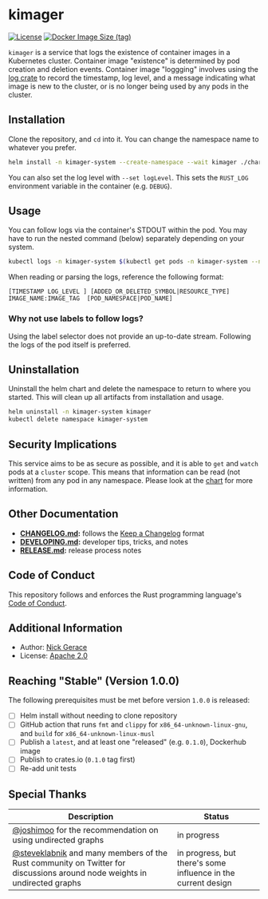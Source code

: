 # kimager

[![License](https://img.shields.io/github/license/nickgerace/kimager?style=flat-square)](./LICENSE)
[![Docker Image Size (tag)](https://img.shields.io/docker/image-size/nickgerace/kimager/unstable?style=flat-square)](https://hub.docker.com/r/nickgerace/kimager/tags)

<!--
[![Latest SemVer GitHub Tag](https://img.shields.io/github/v/tag/nickgerace/kimager?label=version&style=flat-square)](https://github.com/nickgerace/kimager/releases/latest)
[![Crates.io](https://img.shields.io/crates/v/kimager?style=flat-square)](https://crates.io/crates/kimager)
[![Build Status](https://img.shields.io/github/workflow/status/nickgerace/kimager/merge/main?style=flat-square)](https://github.com/nickgerace/kimager/actions?query=workflow%3Amerge+branch%3Amain)
-->

`kimager` is a service that logs the existence of container images in a Kubernetes cluster.
Container image "existence" is determined by pod creation and deletion events.
Container image "loggging" involves using the [log crate](https://crates.io/crates/log) to record the timestamp, log level, and a message indicating what image is new to the cluster, or is no longer being used by any pods in the cluster.

## Installation

Clone the repository, and `cd` into it.
You can change the namespace name to whatever you prefer.

```bash
helm install -n kimager-system --create-namespace --wait kimager ./chart
```

You can also set the log level with `--set logLevel`.
This sets the `RUST_LOG` environment variable in the container (e.g. `DEBUG`).

## Usage

You can follow logs via the container's STDOUT within the pod. You may have to run the nested command (below) separately depending on your system.

```bash
kubectl logs -n kimager-system $(kubectl get pods -n kimager-system --no-headers -o custom-columns=":metadata.name") --follow
```

When reading or parsing the logs, reference the following format:

```
[TIMESTAMP LOG_LEVEL ] [ADDED_OR_DELETED_SYMBOL|RESOURCE_TYPE]  IMAGE_NAME:IMAGE_TAG  [POD_NAMESPACE|POD_NAME]
```

### Why not use labels to follow logs?

Using the label selector does not provide an up-to-date stream.
Following the logs of the pod itself is preferred.

## Uninstallation

Uninstall the helm chart and delete the namespace to return to where you started.
This will clean up all artifacts from installation and usage.

```bash
helm uninstall -n kimager-system kimager
kubectl delete namespace kimager-system
```

## Security Implications

This service aims to be as secure as possible, and it is able to `get` and `watch` pods at a `cluster` scope.
This means that information can be read (not written) from any pod in any namespace.
Please look at the [chart](./chart) for more information.

## Other Documentation

- **[CHANGELOG.md](./CHANGELOG.md):** follows the [Keep a Changelog](https://keepachangelog.com/) format
- **[DEVELOPING.md](./DEVELOPING.md):** developer tips, tricks, and notes
- **[RELEASE.md](./RELEASE.md):** release process notes

## Code of Conduct

This repository follows and enforces the Rust programming language's [Code of Conduct](https://www.rust-lang.org/policies/code-of-conduct).

## Additional Information

- Author: [Nick Gerace](https://nickgerace.dev)
- License: [Apache 2.0](./LICENSE)

## Reaching "Stable" (Version 1.0.0)

The following prerequisites must be met before version `1.0.0` is released:

- [ ] Helm install without needing to clone repository
- [ ] GitHub action that runs `fmt` and `clippy` for `x86_64-unknown-linux-gnu`, and `build` for `x86_64-unknown-linux-musl`
- [ ] Publish a `latest`, and at least one "released" (e.g. `0.1.0`), Dockerhub image
- [ ] Publish to crates.io (`0.1.0` tag first)
- [ ] Re-add unit tests

## Special Thanks

Description | Status
--- | --- 
[@joshimoo](https://github.com/joshimoo) for the recommendation on using undirected graphs | in progress
[@steveklabnik](https://github.com/steveklabnik) and many members of the Rust community on Twitter for discussions around node weights in undirected graphs | in progress, but there's some influence in the current design
